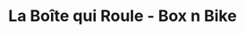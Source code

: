 ---
title: "La Boîte qui Roule - Box n Bike"
url: /ferrieres-en-gatinais/la-boite-qui-roule-box-n-bike/
shop: vélo
---